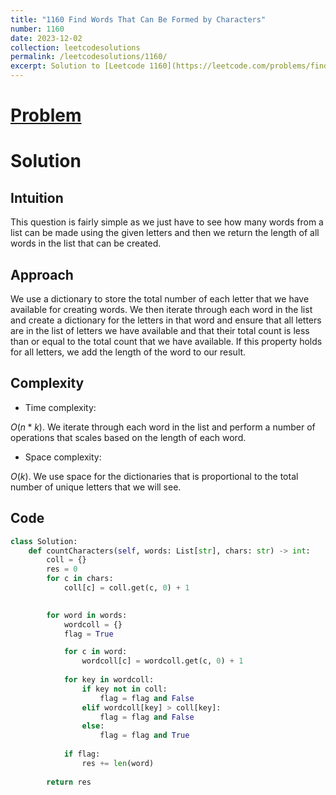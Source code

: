 ```yaml
---
title: "1160 Find Words That Can Be Formed by Characters"
number: 1160
date: 2023-12-02
collection: leetcodesolutions
permalink: /leetcodesolutions/1160/
excerpt: Solution to [Leetcode 1160](https://leetcode.com/problems/find-words-that-can-be-formed-by-characters/description/)
---
```

# [Problem](https://leetcode.com/problems/find-words-that-can-be-formed-by-characters/description/)

# Solution

## Intuition
<!-- Describe your first thoughts on how to solve this problem. -->
This question is fairly simple as we just have to see how many words from a list can be made using the given letters and then we return the length of all words in the list that can be created.

## Approach
<!-- Describe your approach to solving the problem. -->
We use a dictionary to store the total number of each letter that we have available for creating words. We then iterate through each word in the list and create a dictionary for the letters in that word and ensure that all letters are in the list of letters we have available and that their total count is less than or equal to the total count that we have available. If this property holds for all letters, we add the length of the word to our result.

## Complexity
- Time complexity:
<!-- Add your time complexity here, e.g. $$O(n)$$ -->
$O(n*k)$. We iterate through each word in the list and perform a number of operations that scales based on the length of each word.

- Space complexity:
<!-- Add your space complexity here, e.g. $$O(n)$$ -->
$O(k)$. We use space for the dictionaries that is proportional to the total number of unique letters that we will see.

## Code
```python
class Solution:
    def countCharacters(self, words: List[str], chars: str) -> int:
        coll = {}
        res = 0
        for c in chars:
            coll[c] = coll.get(c, 0) + 1
    

        for word in words:
            wordcoll = {}
            flag = True

            for c in word:
                wordcoll[c] = wordcoll.get(c, 0) + 1
            
            for key in wordcoll:
                if key not in coll:
                    flag = flag and False
                elif wordcoll[key] > coll[key]:
                    flag = flag and False
                else:
                    flag = flag and True
            
            if flag:
                res += len(word)
        
        return res
```